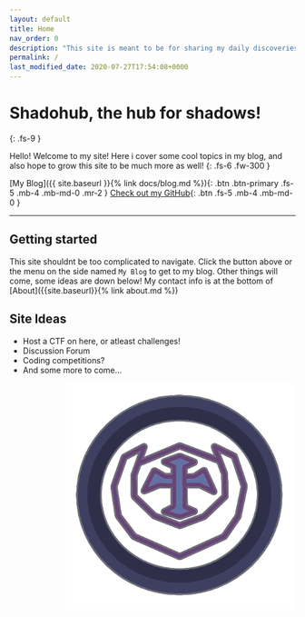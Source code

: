 ```yaml
---
layout: default
title: Home
nav_order: 0
description: "This site is meant to be for sharing my daily discoveries in the vast land of technology, as I dive deeper into Linux, C and Haskell languages, Emacs+Vim, and low level exploitation/reversing."
permalink: /
last_modified_date: 2020-07-27T17:54:08+0000
---
```


# Shadohub, the hub for shadows!
{: .fs-9 }

Hello! Welcome to my site! 
Here i cover some cool topics in my blog, and also hope to grow this site to be much more as well!
{: .fs-6 .fw-300 }

[My Blog]({{ site.baseurl }}{% link docs/blog.md %}){: .btn .btn-primary .fs-5 .mb-4 .mb-md-0 .mr-2 } [Check out my GitHub](https://github.com/Shadorain/){: .btn .fs-5 .mb-4 .mb-md-0 }

---

## Getting started
This site shouldnt be too complicated to navigate.
Click the button above or the menu on the side named `My Blog` to get to my blog.
Other things will come, some ideas are down below! My contact info is at the bottom of [About]({{site.baseurl}}{% link about.md %})

## Site Ideas
- Host a CTF on here, or atleast challenges!
- Discussion Forum
- Coding competitions?
- And some more to come...

<img src="/assets/images/logo.png" style="position:relative;left:+100px;width:400px;height:400px;">
